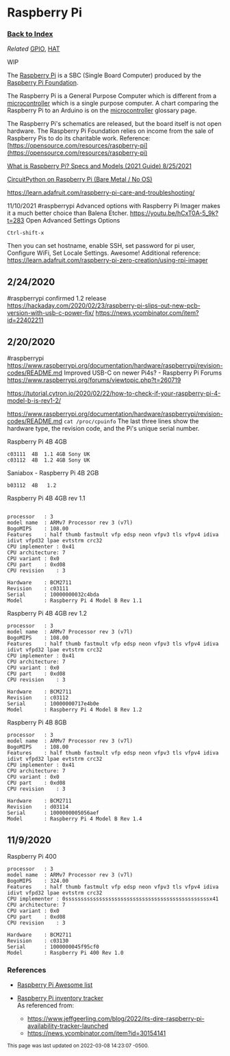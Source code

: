 
# Raspberry Pi

### [Back to Index](index.md)

*Related* [GPIO](gpio.md), [HAT](hat.md)

WIP

The [Raspberry Pi](https://www.raspberrypi.com) is a SBC (Single Board Computer) produced by the [Raspberry Pi Foundation](https://raspberrypi.org).


The Raspberry Pi is a General Purpose Computer which is different from a [microcontroller](microcontroller.md) which is a single purpose computer.  A chart comparing the Raspberry Pi to an Arduino is on the [microcontroller](microcontroller.md) glossary page.



The Raspberry Pi's schematics are released, but the board itself is not open hardware. The Raspberry Pi Foundation relies on income from the sale of Raspberry Pis to do its charitable work. 
Reference:  [https://opensource.com/resources/raspberry-pi](https://opensource.com/resources/raspberry-pi)


[What is Raspberry Pi? Specs and Models (2021 Guide)   8/25/2021](https://www.freecodecamp.org/news/what-is-raspberry-pi-specs-and-models-2021-guide/)


[CircuitPython on Raspberry Pi (Bare Metal / No OS)](https://learn.adafruit.com/circuitpython-on-raspberry-pi-bare-metal-no-os)



https://learn.adafruit.com/raspberry-pi-care-and-troubleshooting/


11/10/2021
#raspberrypi  Advanced options with Raspberry Pi Imager makes it a much better choice than Balena Etcher.
https://youtu.be/hCxT0A-5_9k?t=283
Open Advanced Settings Options
```
Ctrl-shift-x
```
Then you can set hostname, enable SSH, set password for pi user, Configure WiFi,  Set Locale Settings.   Awesome!
Additional reference:   https://learn.adafruit.com/raspberry-pi-zero-creation/using-rpi-imager



## 2/24/2020
#raspberrypi  confirmed 1.2 release
https://hackaday.com/2020/02/23/raspberry-pi-slips-out-new-pcb-version-with-usb-c-power-fix/
https://news.ycombinator.com/item?id=22402211


## 2/20/2020
#raspberrypi  
https://www.raspberrypi.org/documentation/hardware/raspberrypi/revision-codes/README.md
Improved USB-C on newer Pi4s? - Raspberry Pi Forums
https://www.raspberrypi.org/forums/viewtopic.php?t=260719

https://tutorial.cytron.io/2020/02/22/how-to-check-if-your-raspberry-pi-4-model-b-is-rev1-2/

https://www.raspberrypi.org/documentation/hardware/raspberrypi/revision-codes/README.md
`cat /proc/cpuinfo`
The last three lines show the hardware type, the revision code, and the Pi's unique serial number.

Raspberry Pi 4B 4GB 
```
c03111	4B	1.1	4GB	Sony UK
c03112	4B	1.2	4GB	Sony UK
```

Saniabox  - Raspberry Pi 4B 2GB 
```
b03112  4B   1.2  
```

Raspberry Pi 4B 4GB rev 1.1
```

processor	: 3
model name	: ARMv7 Processor rev 3 (v7l)
BogoMIPS	: 108.00
Features	: half thumb fastmult vfp edsp neon vfpv3 tls vfpv4 idiva idivt vfpd32 lpae evtstrm crc32 
CPU implementer	: 0x41
CPU architecture: 7
CPU variant	: 0x0
CPU part	: 0xd08
CPU revision	: 3

Hardware	: BCM2711
Revision	: c03111
Serial		: 10000000032c4bda
Model		: Raspberry Pi 4 Model B Rev 1.1
```

Raspberry Pi 4B 4GB  rev 1.2
```
processor	: 3
model name	: ARMv7 Processor rev 3 (v7l)
BogoMIPS	: 108.00
Features	: half thumb fastmult vfp edsp neon vfpv3 tls vfpv4 idiva idivt vfpd32 lpae evtstrm crc32 
CPU implementer	: 0x41
CPU architecture: 7
CPU variant	: 0x0
CPU part	: 0xd08
CPU revision	: 3

Hardware	: BCM2711
Revision	: c03112
Serial		: 10000000717e4b0e
Model		: Raspberry Pi 4 Model B Rev 1.2
```

Raspberry Pi 4B 8GB
```
processor	: 3
model name	: ARMv7 Processor rev 3 (v7l)
BogoMIPS	: 108.00
Features	: half thumb fastmult vfp edsp neon vfpv3 tls vfpv4 idiva idivt vfpd32 lpae evtstrm crc32 
CPU implementer	: 0x41
CPU architecture: 7
CPU variant	: 0x0
CPU part	: 0xd08
CPU revision	: 3

Hardware	: BCM2711
Revision	: d03114
Serial		: 1000000005056aef
Model		: Raspberry Pi 4 Model B Rev 1.4
```


## 11/9/2020
Raspberry Pi 400
```
processor	: 3
model name	: ARMv7 Processor rev 3 (v7l)
BogoMIPS	: 324.00
Features	: half thumb fastmult vfp edsp neon vfpv3 tls vfpv4 idiva idivt vfpd32 lpae evtstrm crc32 
CPU implementer	: 0sssssssssssssssssssssssssssssssssssssssssssssssx41
CPU architecture: 7
CPU variant	: 0x0
CPU part	: 0xd08
CPU revision	: 3

Hardware	: BCM2711
Revision	: c03130
Serial		: 1000000045f95cf0
Model		: Raspberry Pi 400 Rev 1.0
```





### References

- [Raspberry Pi Awesome list](https://www.awesomelists.io/awesome-raspberry-pi/)




- [Raspberry Pi inventory tracker](https://rpilocator.com)   
As referenced from:
    - https://www.jeffgeerling.com/blog/2022/its-dire-raspberry-pi-availability-tracker-launched
    - https://news.ycombinator.com/item?id=30154141





<small>This page was last updated on 2022-03-08 14:23:07 -0500.</small>

